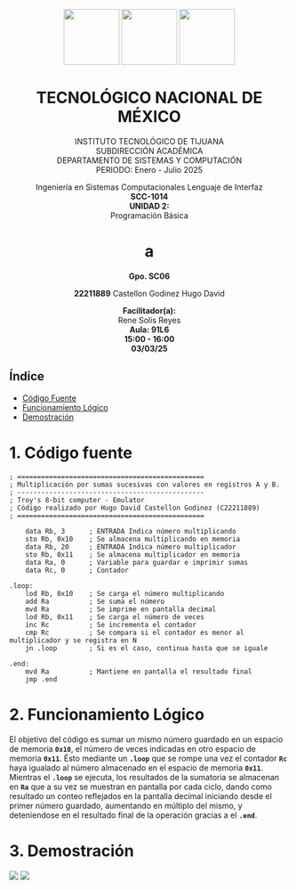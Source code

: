<div align="center"> 
<img src='https://github.com/user-attachments/assets/557f8390-faa7-418b-a2ff-900898e2c929'  height="100" />  <!-- logoSEP -->
<img src='https://github.com/user-attachments/assets/e3f26081-87a3-4b22-8347-0abc68b2ab00'  height="100" />  <!-- logoITTazul -->
<img src='https://github.com/user-attachments/assets/c7f4b98c-6353-42c5-897d-52f96860d9d2' width="100" height="100" /><!-- logoITTverde -->

# TECNOLÓGICO NACIONAL DE MÉXICO

INSTITUTO TECNOLÓGICO DE TIJUANA  
SUBDIRECCIÓN ACADÉMICA  
DEPARTAMENTO DE SISTEMAS Y COMPUTACIÓN  
PERIODO:  Enero - Julio 2025

Ingeniería en Sistemas Computacionales 
Lenguaje de Interfaz  
**SCC-1014**  
**UNIDAD 2:**  
Programación Básica

# a

**Gpo. SC06**   

**22211889** Castellon Godinez Hugo David  

**Facilitador(a):**  
Rene Solis Reyes  
**Aula: 91L6**  
**15:00 - 16:00**  
**03/03/25**  
 
</div>

## Índice
 - [Código Fuente](Codigo-Fuente)
 - [Funcionamiento Lógico](Funcionamiento-Logico)
 - [Demostración](Demostracion)

# 1. Código fuente
	
	; ===============================================
	; Multiplicación por sumas sucesivas con valores en registros A y B.
	; -----------------------------------------------
	; Troy's 8-bit computer - Emulator
	; Código realizado por Hugo David Castellon Godinez (C22211889)
	; ===============================================
	
		data Rb, 3		; ENTRADA Indica número multiplicando
		sto Rb, 0x10	; Se almacena multiplicando en memoria
		data Rb, 20		; ENTRADA Indica número multiplicador
		sto Rb, 0x11	; Se almacena multiplicador en memoria
		data Ra, 0		; Variable para guardar e imprimir sumas
		data Rc, 0		; Contador
	
	.loop:
		lod Rb, 0x10	; Se carga el número multiplicando
		add Ra			; Se suma el número
		mvd Ra			; Se imprime en pantalla decimal
		lod Rb, 0x11	; Se carga el número de veces
		inc Rc			; Se incrementa el contador
		cmp Rc			; Se compara si el contador es menor al multiplicador y se registra en N
		jn .loop		; Si es el caso, continua hasta que se iguale
	
	.end:
		mvd Ra			; Mantiene en pantalla el resultado final
		jmp .end

# 2. Funcionamiento Lógico
El objetivo del código es sumar un mismo número guardado en un espacio de memoria **`0x10`**, el número de veces indicadas en otro espacio
de memoria **`0x11`**. Ésto mediante un **`.loop`** que se rompe una vez el contador **`Rc`** haya igualado al número almacenado en el espacio
de memoria **`0x11`**. Mientras el **`.loop`** se ejecuta, los resultados de la sumatoria se almacenan en **`Ra`** que a su vez se muestran en pantalla
por cada ciclo, dando como resultado un conteo reflejados en la pantalla decimal iniciando desde el primer número guardado, aumentando en múltiplo del
mismo, y deteniendose en el resultado final de la operación gracias a el **`.end`**.

# 3. Demostración
<img src='https://github.com/user-attachments/assets/39877fdb-ef86-49b1-bf0c-03da425aff81'/>  <!-- imgEmulador -->
<img src='https://github.com/user-attachments/assets/dbbba895-7f67-437e-82f0-80f1e6709f05'/>  <!-- imgCodigo -->
